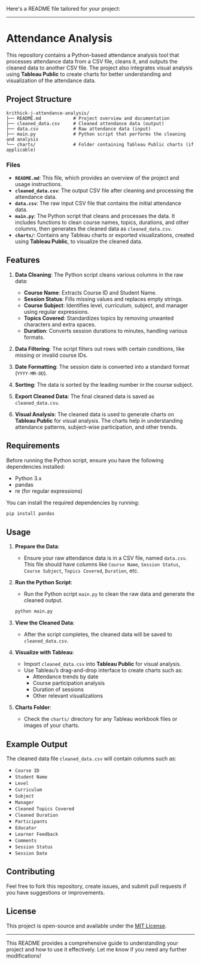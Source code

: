 Here's a README file tailored for your project:

---

# Attendance Analysis

This repository contains a Python-based attendance analysis tool that processes attendance data from a CSV file, cleans it, and outputs the cleaned data to another CSV file. The project also integrates visual analysis using **Tableau Public** to create charts for better understanding and visualization of the attendance data.

## Project Structure

```
krithick-j-attendance-analysis/
├── README.md            # Project overview and documentation
├── cleaned_data.csv     # Cleaned attendance data (output)
├── data.csv             # Raw attendance data (input)
├── main.py              # Python script that performs the cleaning and analysis
└── charts/              # Folder containing Tableau Public charts (if applicable)
```

### Files

- **`README.md`**: This file, which provides an overview of the project and usage instructions.
- **`cleaned_data.csv`**: The output CSV file after cleaning and processing the attendance data.
- **`data.csv`**: The raw input CSV file that contains the initial attendance data.
- **`main.py`**: The Python script that cleans and processes the data. It includes functions to clean course names, topics, durations, and other columns, then generates the cleaned data as `cleaned_data.csv`.
- **`charts/`**: Contains any Tableau charts or exported visualizations, created using **Tableau Public**, to visualize the cleaned data.

## Features

1. **Data Cleaning**: The Python script cleans various columns in the raw data:
    - **Course Name**: Extracts Course ID and Student Name.
    - **Session Status**: Fills missing values and replaces empty strings.
    - **Course Subject**: Identifies level, curriculum, subject, and manager using regular expressions.
    - **Topics Covered**: Standardizes topics by removing unwanted characters and extra spaces.
    - **Duration**: Converts session durations to minutes, handling various formats.

2. **Data Filtering**: The script filters out rows with certain conditions, like missing or invalid course IDs.

3. **Date Formatting**: The session date is converted into a standard format (`YYYY-MM-DD`).

4. **Sorting**: The data is sorted by the leading number in the course subject.

5. **Export Cleaned Data**: The final cleaned data is saved as `cleaned_data.csv`.

6. **Visual Analysis**: The cleaned data is used to generate charts on **Tableau Public** for visual analysis. The charts help in understanding attendance patterns, subject-wise participation, and other trends.

## Requirements

Before running the Python script, ensure you have the following dependencies installed:

- Python 3.x
- pandas
- re (for regular expressions)

You can install the required dependencies by running:

```bash
pip install pandas
```

## Usage

1. **Prepare the Data**:
   - Ensure your raw attendance data is in a CSV file, named `data.csv`. This file should have columns like `Course Name`, `Session Status`, `Course Subject`, `Topics Covered`, `Duration`, etc.

2. **Run the Python Script**:
   - Run the Python script `main.py` to clean the raw data and generate the cleaned output.

   ```bash
   python main.py
   ```

3. **View the Cleaned Data**:
   - After the script completes, the cleaned data will be saved to `cleaned_data.csv`.

4. **Visualize with Tableau**:
   - Import `cleaned_data.csv` into **Tableau Public** for visual analysis.
   - Use Tableau’s drag-and-drop interface to create charts such as:
     - Attendance trends by date
     - Course participation analysis
     - Duration of sessions
     - Other relevant visualizations

5. **Charts Folder**:
   - Check the `charts/` directory for any Tableau workbook files or images of your charts.

## Example Output

The cleaned data file `cleaned_data.csv` will contain columns such as:

- `Course ID`
- `Student Name`
- `Level`
- `Curriculum`
- `Subject`
- `Manager`
- `Cleaned Topics Covered`
- `Cleaned Duration`
- `Participants`
- `Educator`
- `Learner Feedback`
- `Comments`
- `Session Status`
- `Session Date`

## Contributing

Feel free to fork this repository, create issues, and submit pull requests if you have suggestions or improvements.

## License

This project is open-source and available under the [MIT License](LICENSE).

---

This README provides a comprehensive guide to understanding your project and how to use it effectively. Let me know if you need any further modifications!
